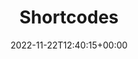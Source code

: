 ---
weight: 1345
title: "Shortcodes"
description: "Lotus Docs Custom Shortcodes."
icon: code
lead: ""
date: 2022-11-22T12:40:15+00:00
lastmod: 2022-11-22T12:40:15+00:00
aliases:
    - ../guides/shortcodes
draft: false
images: []
---